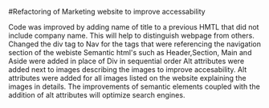 #Refactoring of Marketing website to improve accessability

Code was improved by adding name of title to a previous HMTL that did not include company name. This will help to distinguish webpage from others.
Changed the div tag to Nav for the tags that were referencing the navigation section of the webiste
Semantic html's such as Header,Section, Main and Aside were added in place of Div in sequential order
Alt attributes were added next to images describing the images to improve accesability. Alt attributes were added for all images listed on the website explaining the images in details.
The improvements of semantic elements coupled with the addition of alt attributes will optimize search engines. 
